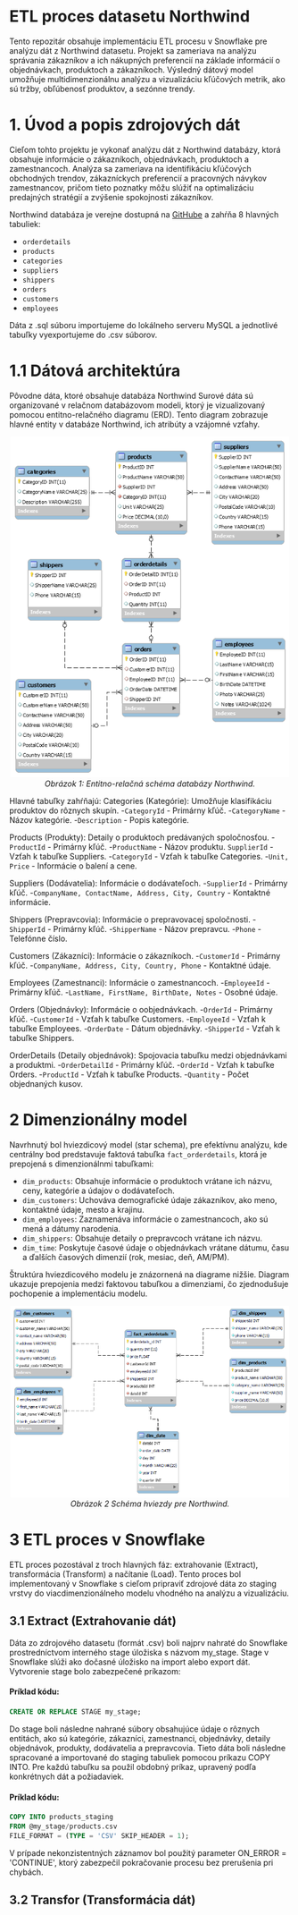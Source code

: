 # ETL proces datasetu Northwind
Tento repozitár obsahuje implementáciu ETL procesu v Snowflake pre analýzu dát z Northwind datasetu. Projekt sa zameriava na analýzu správania zákazníkov a ich nákupných preferencií na základe informácií o objednávkach, produktoch a zákazníkoch. Výsledný dátový model umožňuje multidimenzionálnu analýzu a vizualizáciu kľúčových metrik, ako sú tržby, obľúbenosť produktov, a sezónne trendy.
# 1. Úvod a popis zdrojových dát
Cieľom tohto projektu je vykonať analýzu dát z Northwind databázy, ktorá obsahuje informácie o zákazníkoch, objednávkach, produktoch a zamestnancoch. Analýza sa zameriava na identifikáciu kľúčových obchodných trendov, zákazníckych preferencií a pracovných návykov zamestnancov, pričom tieto poznatky môžu slúžiť na optimalizáciu predajných stratégií a zvýšenie spokojnosti zákazníkov.

Northwind databáza je verejne dostupná na [GitHube](https://github.com/microsoft/sql-server-samples/tree/master/samples/databases/northwind-pubs) a zahŕňa 8 hlavných tabuliek:

- `orderdetails` 
- `products`
- `categories`
- `suppliers`
- `shippers`
- `orders`
- `customers`
- `employees`

Dáta z .sql súboru importujeme do lokálneho serveru MySQL a jednotlivé tabuľky vyexportujeme do .csv súborov. 
# 1.1 Dátová architektúra
Pôvodne dáta, ktoré obsahuje databáza Northwind 
Surové dáta sú organizované v relačnom databázovom modeli, ktorý je vizualizovaný pomocou entitno-relačného diagramu (ERD). Tento diagram zobrazuje hlavné entity v databáze Northwind, ich atribúty a vzájomné vzťahy.
<p align="center">
  <img src="Northwind_ERD.png" alt="Obrázok 1 Entitno-relačná schéma Northwind" width="500"/>
  <br>
  <i>Obrázok 1: Entitno-relačná schéma databázy Northwind.</i>
</p>

Hlavné tabuľky zahŕňajú:
Categories (Kategórie): Umožňuje klasifikáciu produktov do rôznych skupín.
-`CategoryId` - Primárny kľúč.
-`CategoryName` - Názov kategórie.
-`Description` - Popis kategórie.

Products (Produkty): Detaily o produktoch predávaných spoločnosťou.
-`ProductId` - Primárny kľúč.
-`ProductName` - Názov produktu.
`SupplierId` - Vzťah k tabuľke Suppliers.
-`CategoryId` - Vzťah k tabuľke Categories.
-`Unit, Price` - Informácie o balení a cene.

Suppliers (Dodávatelia): Informácie o dodávateľoch.
-`SupplierId` - Primárny kľúč.
-`CompanyName, ContactName, Address, City, Country` - Kontaktné informácie.

Shippers (Prepravcovia): Informácie o prepravovacej spoločnosti.
-`ShipperId` - Primárny kľúč.
-`ShipperName` - Názov prepravcu.
-`Phone` - Telefónne číslo.

Customers (Zákazníci): Informácie o zákazníkoch.
-`CustomerId` - Primárny kľúč.
-`CompanyName, Address, City, Country, Phone` - Kontaktné údaje.

Employees (Zamestnanci): Informácie o zamestnancoch.
-`EmployeeId` - Primárny kľúč.
-`LastName, FirstName, BirthDate, Notes` - Osobné údaje.

Orders (Objednávky): Informácie o oobjednávkach.
-`OrderId` - Primárny kľúč.
-`CustomerId` - Vzťah k tabuľke Customers.
-`EmployeeId` - Vzťah k tabuľke Employees.
-`OrderDate` - Dátum objednávky.
-`ShipperId` - Vzťah k tabuľke Shippers.

OrderDetails (Detaily objednávok): Spojovacia tabuľku medzi objednávkami a produktmi.
-`OrderDetailId` -  Primárny kľúč.
-`OrderId` - Vzťah k tabuľke Orders.
-`ProductId` - Vzťah k tabuľke Products.
-`Quantity` - Počet objednaných kusov.

# 2 Dimenzionálny model
Navrhnutý bol hviezdicový model (star schema), pre efektívnu analýzu, kde centrálny bod predstavuje faktová tabuľka `fact_orderdetails`, ktorá je prepojená s dimenzionálnmi tabuľkami:
- `dim_products`: Obsahuje informácie o produktoch vrátane ich názvu, ceny, kategórie a údajov o dodávateľoch.
- `dim_customers`: Uchováva demografické údaje zákazníkov, ako meno, kontaktné údaje, mesto a krajinu.
- `dim_employees`:  Zaznamenáva informácie o zamestnancoch, ako sú mená a dátumy narodenia.
- `dim_shippers`: Obsahuje detaily o prepravcoch vrátane ich názvu.
- `dim_time`: Poskytuje časové údaje o objednávkach vrátane dátumu, času a ďalších časových dimenzií (rok, mesiac, deň, AM/PM).

Štruktúra hviezdicového modelu je znázornená na diagrame nižšie. Diagram ukazuje prepojenia medzi faktovou tabuľkou a dimenziami, čo zjednodušuje pochopenie a implementáciu modelu.
<p align="center">
  <img src="Northwind_star_scheme.png" alt="Obrázok 2 Schéma hviezdy pre Northwind" width="500"/>
  <br>
  <i>Obrázok 2 Schéma hviezdy pre Northwind.</i>
</p>

# 3 ETL proces v Snowflake

ETL proces pozostával z troch hlavných fáz: extrahovanie (Extract), transformácia (Transform) a načítanie (Load). Tento proces bol implementovaný v Snowflake s cieľom pripraviť zdrojové dáta zo staging vrstvy do viacdimenzionálneho modelu vhodného na analýzu a vizualizáciu.

## 3.1 Extract (Extrahovanie dát)

Dáta zo zdrojového datasetu (formát .csv) boli najprv nahraté do Snowflake prostredníctvom interného stage úložiska s názvom my_stage. Stage v Snowflake slúži ako dočasné úložisko na import alebo export dát. Vytvorenie stage bolo zabezpečené príkazom:

#### Príklad kódu:

```sql
CREATE OR REPLACE STAGE my_stage;
```
Do stage boli následne nahrané súbory obsahujúce údaje o rôznych entitách, ako sú kategórie, zákazníci, zamestnanci, objednávky, detaily objednávok, produkty, dodávatelia a prepravcovia. Tieto dáta boli následne spracované a importované do staging tabuliek pomocou príkazu COPY INTO. Pre každú tabuľku sa použil obdobný príkaz, upravený podľa konkrétnych dát a požiadaviek.

#### Príklad kódu:

```sql
COPY INTO products_staging
FROM @my_stage/products.csv
FILE_FORMAT = (TYPE = 'CSV' SKIP_HEADER = 1);
```

V prípade nekonzistentných záznamov bol použitý parameter ON_ERROR = 'CONTINUE', ktorý zabezpečil pokračovanie procesu bez prerušenia pri chybách.

## 3.2 Transfor (Transformácia dát)

